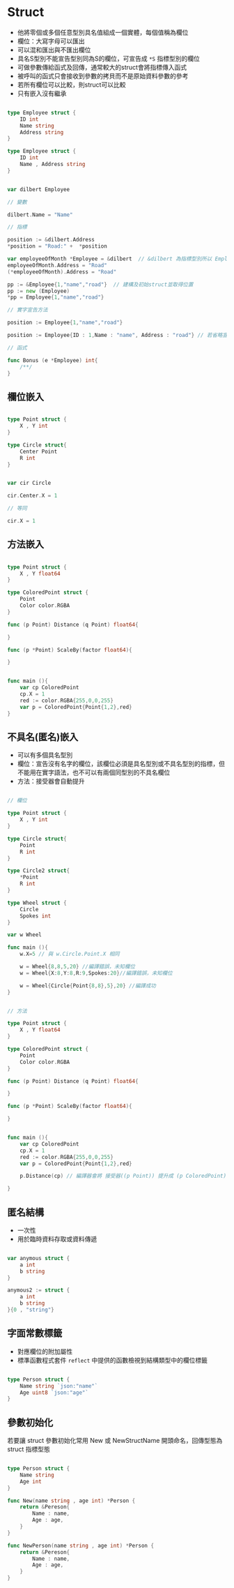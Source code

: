 # Struct

* 他將零個或多個任意型別具名值組成一個實體，每個值稱為欄位
* 欄位：大寫字母可以匯出
* 可以混和匯出與不匯出欄位
* 具名S型別不能宣告型別同為S的欄位，可宣告成 `*S` 指標型別的欄位
* 可做參數傳給函式及回傳，通常較大的struct會將指標傳入函式
* 被呼叫的函式只會接收到參數的拷貝而不是原始資料參數的參考
* 若所有欄位可以比較，則struct可以比較
* 只有嵌入沒有繼承

```go

type Employee struct {
    ID int
    Name string
    Address string
}

type Employee struct {
    ID int
    Name , Address string
}


var dilbert Employee

// 變數

dilbert.Name = "Name"

// 指標

position := &dilbert.Address
*position = "Road:" +  *position

var employeeOfMonth *Employee = &dilbert  // &dilbert 為指標型別所以 Employee 要改為 *Employee 
employeeOfMonth.Address = "Road"
(*employeeOfMonth).Address = "Road"

pp := &Employee{1,"name","road"}  // 建構及初始struct並取得位置
pp := new (Employee)
*pp = Employee{1,"name","road"}  

// 實字宣告方法

position := Employee{1,"name","road"} 

position := Employee{ID : 1,Name : "name", Address : "road"} // 若省略宣告欄位會對此欄位零值初始

// 函式

func Bonus (e *Employee) int{
    /**/
}


```

## 欄位嵌入

```go

type Point struct {
    X , Y int
}

type Circle struct{
    Center Point
    R int 
}


var cir Circle

cir.Center.X = 1

// 等同

cir.X = 1

```

## 方法嵌入

```go

type Point struct {
    X , Y float64
}

type ColoredPoint struct {
    Point 
    Color color.RGBA
}

func (p Point) Distance (q Point) float64{

} 

func (p *Point) ScaleBy(factor float64){

}


func main (){
    var cp ColoredPoint
    cp.X = 1
    red := color.RGBA{255,0,0,255}
    var p = ColoredPoint{Point{1,2},red}
}

```

## 不具名(匿名)嵌入

* 可以有多個具名型別
* 欄位：宣告沒有名字的欄位，該欄位必須是具名型別或不具名型別的指標，但不能用在實字語法，也不可以有兩個同型別的不具名欄位
* 方法：接受器會自動提升

```go

// 欄位

type Point struct {
    X , Y int
}

type Circle struct{
    Point
    R int 
}

type Circle2 struct{
    *Point
    R int 
}

type Wheel struct {
    Circle
    Spokes int
}

var w Wheel

func main (){
    w.X=5 // 與 w.Circle.Point.X 相同

    w = Wheel{8,8,5,20} //編譯錯誤，未知欄位
    w = Wheel{X:8,Y:8,R:9,Spokes:20}//編譯錯誤，未知欄位

    w = Wheel{Circle{Point{8,8},5},20} //編譯成功    
}

```


```go

// 方法

type Point struct {
    X , Y float64
}

type ColoredPoint struct {
    Point 
    Color color.RGBA
}

func (p Point) Distance (q Point) float64{

} 

func (p *Point) ScaleBy(factor float64){

}


func main (){
    var cp ColoredPoint
    cp.X = 1
    red := color.RGBA{255,0,0,255}
    var p = ColoredPoint{Point{1,2},red}

    p.Distance(cp) // 編譯器會將 接受器((p Point)) 提升成 (p ColoredPoint)

}
```

## 匿名結構

* 一次性
* 用於臨時資料存取或資料傳遞

```go

var anymous struct {
    a int 
    b string 
}

anymous2 := struct {
    a int 
    b string
}{0 , "string"}

```

## 字面常數標籤

* 對應欄位的附加屬性
* 標準函數程式套件 `reflect` 中提供的函數檢視到結構類型中的欄位標籤

```go

type Person struct {
    Name string `json:"name"`
    Age uint8 `json:"age"`
}

```

## 參數初始化

若要讓 struct 參數初始化常用 New  或 NewStructName 開頭命名，回傳型態為 struct 指標型態

```go

type Person struct {
    Name string
    Age int
}

func New(name string , age int) *Person {
    return &Pereson{
        Name : name,
        Age : age,
    }
}

func NewPerson(name string , age int) *Person {
    return &Pereson{
        Name : name,
        Age : age,
    }
}


```